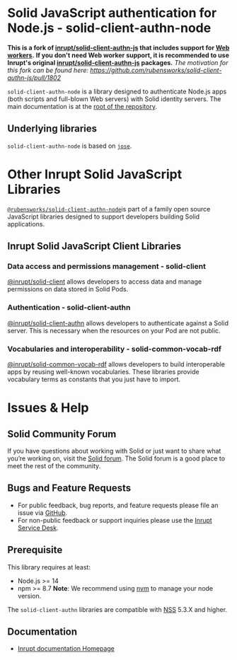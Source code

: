 # Solid JavaScript authentication for Node.js - solid-client-authn-node

**This is a fork of [inrupt/solid-client-authn-js](https://github.com/inrupt/solid-client-authn-js) that includes support for [Web workers](https://developer.mozilla.org/en-US/docs/Web/API/Web_Workers_API/Using_web_workers).**
**If you don't need Web worker support, it is recommended to use Inrupt's original [inrupt/solid-client-authn-js](https://github.com/inrupt/solid-client-authn-js) packages.**
_The motivation for this fork can be found here: https://github.com/rubensworks/solid-client-authn-js/pull/1802_

`solid-client-authn-node` is a library designed to authenticate Node.js apps (both scripts and full-blown Web servers) with Solid identity servers.
The main documentation is at the [root of the repository](https://github.com/rubensworks/solid-client-authn-js).

## Underlying libraries

`solid-client-authn-node` is based on [`jose`](https://github.com/panva/jose).

# Other Inrupt Solid JavaScript Libraries

[`@rubensworks/solid-client-authn-node`](https://www.npmjs.com/package/@rubensworks/solid-client-authn-node)is part of a family open source JavaScript libraries designed to support developers building Solid applications.

## Inrupt Solid JavaScript Client Libraries

### Data access and permissions management - solid-client

[@inrupt/solid-client](https://docs.inrupt.com/client-libraries/solid-client-js/) allows developers to access data and manage permissions on data stored in Solid Pods.

### Authentication - solid-client-authn

[@inrupt/solid-client-authn](https://github.com/inrupt/solid-client-authn) allows developers to authenticate against a Solid server. This is necessary when the resources on your Pod are not public.

### Vocabularies and interoperability - solid-common-vocab-rdf

[@inrupt/solid-common-vocab-rdf](https://github.com/inrupt/solid-common-vocab-rdf) allows developers to build interoperable apps by reusing well-known vocabularies. These libraries provide vocabulary terms as constants that you just have to import.

# Issues & Help

## Solid Community Forum

If you have questions about working with Solid or just want to share what you’re working on, visit the [Solid forum](https://forum.solidproject.org/). The Solid forum is a good place to meet the rest of the community.

## Bugs and Feature Requests

- For public feedback, bug reports, and feature requests please file an issue via [GitHub](https://github.com/inrupt/solid-client-authn/issues/).
- For non-public feedback or support inquiries please use the [Inrupt Service Desk](https://inrupt.atlassian.net/servicedesk).

## Prerequisite

This library requires at least:

- Node.js >= 14
- npm >= 8.7
  **Note**: We recommend using [nvm](https://github.com/nvm-sh/nvm) to manage your node version.

The `solid-client-authn` libraries are compatible with [NSS](https://github.com/solid/node-solid-server/releases/tag/v5.3.0) 5.3.X and higher.

## Documentation

- [Inrupt documentation Homepage](https://docs.inrupt.com/)
